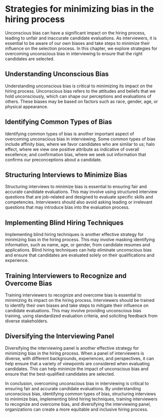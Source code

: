 Strategies for minimizing bias in the hiring process
============================================================================================================

Unconscious bias can have a significant impact on the hiring process, leading to unfair and inaccurate candidate evaluations. As interviewers, it is essential to be aware of our own biases and take steps to minimize their influence on the selection process. In this chapter, we explore strategies for overcoming unconscious bias in interviewing to ensure that the right candidates are selected.

Understanding Unconscious Bias
------------------------------

Understanding unconscious bias is critical to minimizing its impact on the hiring process. Unconscious bias refers to the attitudes and beliefs that we hold unconsciously, which can shape our perceptions and evaluations of others. These biases may be based on factors such as race, gender, age, or physical appearance.

Identifying Common Types of Bias
--------------------------------

Identifying common types of bias is another important aspect of overcoming unconscious bias in interviewing. Some common types of bias include affinity bias, where we favor candidates who are similar to us; halo effect, where we view one positive attribute as indicative of overall excellence; and confirmation bias, where we seek out information that confirms our preconceptions about a candidate.

Structuring Interviews to Minimize Bias
---------------------------------------

Structuring interviews to minimize bias is essential to ensuring fair and accurate candidate evaluations. This may involve using structured interview questions that are job-related and designed to evaluate specific skills and competencies. Interviewers should also avoid asking leading or irrelevant questions that may introduce bias into the evaluation process.

Implementing Blind Hiring Techniques
------------------------------------

Implementing blind hiring techniques is another effective strategy for minimizing bias in the hiring process. This may involve masking identifying information, such as name, age, or gender, from candidate resumes and applications. Blind hiring techniques can help eliminate unconscious bias and ensure that candidates are evaluated solely on their qualifications and experience.

Training Interviewers to Recognize and Overcome Bias
----------------------------------------------------

Training interviewers to recognize and overcome bias is essential to minimizing its impact on the hiring process. Interviewers should be trained to identify their own biases and take steps to mitigate their influence on candidate evaluations. This may involve providing unconscious bias training, using standardized evaluation criteria, and soliciting feedback from diverse stakeholders.

Diversifying the Interviewing Panel
-----------------------------------

Diversifying the interviewing panel is another effective strategy for minimizing bias in the hiring process. When a panel of interviewers is diverse, with different backgrounds, experiences, and perspectives, it can help ensure that a variety of viewpoints are considered when evaluating candidates. This can help minimize the impact of unconscious bias and ensure that the best-qualified candidates are selected.

In conclusion, overcoming unconscious bias in interviewing is critical to ensuring fair and accurate candidate evaluations. By understanding unconscious bias, identifying common types of bias, structuring interviews to minimize bias, implementing blind hiring techniques, training interviewers to recognize and overcome bias, and diversifying the interviewing panel, organizations can create a more equitable and inclusive hiring process.
